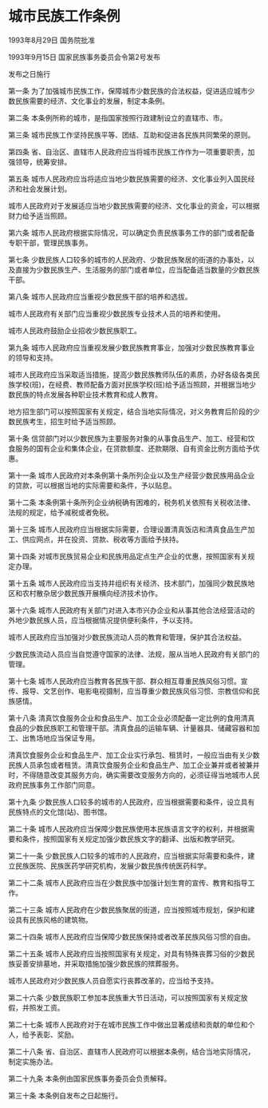 # 城市民族工作条例

1993年8月29日 国务院批准

1993年9月15日 国家民族事务委员会令第2号发布

发布之日施行

<!-- INFO END -->

第一条 为了加强城市民族工作，保障城市少数民族的合法权益，促进适应城市少数民族需要的经济、文化事业的发展，制定本条例。

第二条 本条例所称的城市，是指国家按照行政建制设立的直辖市、市。

第三条 城市民族工作坚持民族平等、团结、互助和促进各民族共同繁荣的原则。

第四条 省、自治区、直辖市人民政府应当将城市民族工作作为一项重要职责，加强领导，统筹安排。

第五条 城市人民政府应当将适应当地少数民族需要的经济、文化事业列入国民经济和社会发展计划。

城市人民政府对于发展适应当地少数民族需要的经济、文化事业的资金，可以根据财力给予适当照顾。

第六条 城市人民政府根据实际情况，可以确定负责民族事务工作的部门或者配备专职干部，管理民族事务。

第七条 少数民族人口较多的城市的人民政府、少数民族聚居的街道的办事处，以及直接为少数民族生产、生活服务的部门或者单位，应当配备适当数量的少数民族干部。

第八条 城市人民政府应当重视少数民族干部的培养和选拔。

城市人民政府有关部门应当重视少数民族专业技术人员的培养和使用。

城市人民政府鼓励企业招收少数民族职工。

第九条 城市人民政府应当重视发展少数民族教育事业，加强对少数民族教育事业的领导和支持。

城市人民政府应当采取适当措施，提高少数民族教师队伍的素质，办好各级各类民族学校(班)，在经费、教师配备方面对民族学校(班)给予适当照顾，并根据当地少数民族的特点发展各种职业技术教育和成人教育。

地方招生部门可以按照国家有关规定，结合当地实际情况，对义务教育后阶段的少数民族考生，招生时给予适当照顾。

第十条 信贷部门对以少数民族为主要服务对象的从事食品生产、加工、经营和饮食服务的国有企业和集体企业，在贷款额度、还款期限、自有资金比例方面给予优惠。

第十一条 城市人民政府对本条例第十条所列企业以及生产经营少数民族用品企业的贷款，可以根据当地的实际需要和条件，予以贴息。

第十二条 本条例第十条所列企业纳税确有困难的，税务机关依照有关税收法律、法规的规定，给予减税或者免税。

第十三条 城市人民政府应当根据实际需要，合理设置清真饭店和清真食品生产加工、供应网点，并在投资、贷款、税收等方面给予扶持。

第十四条 对城市民族贸易企业和民族用品定点生产企业的优惠，按照国家有关规定办理。

第十五条 城市人民政府应当支持并组织有关经济、技术部门，加强同少数民族地区和农村散杂居少数民族开展横向经济技术协作。

第十六条 城市人民政府有关部门对进入本市兴办企业和从事其他合法经营活动的外地少数民族人员，应当根据情况提供便利条件，予以支持。

城市人民政府应当加强对少数民族流动人员的教育和管理，保护其合法权益。

少数民族流动人员应当自觉遵守国家的法律、法规，服从当地人民政府有关部门的管理。

第十七条 城市人民政府应当教育各民族干部、群众相互尊重民族风俗习惯。宣传、报导、文艺创作、电影电视摄制，应当尊重少数民族风俗习惯、宗教信仰和民族感情。

第十八条 清真饮食服务企业和食品生产、加工企业必须配备一定比例的食用清真食品的少数民族职工和管理干部。清真食品的运输车辆、计量器具、储藏容器和加工、出售场地应当保证专用。

清真饮食服务企业和食品生产、加工企业实行承包、租赁时，一般应当由有关少数民族人员承包或者租赁。清真饮食服务企业和食品生产、加工企业兼并或者被兼并时，不得随意改变其服务方向，确实需要改变服务方向的，必须征得当地城市人民政府民族事务工作部门同意。

第十九条 少数民族人口较多的城市的人民政府，应当根据需要和条件，设立具有民族特点的文化馆(站)、图书馆。

第二十条 城市人民政府应当保障少数民族使用本民族语言文字的权利，并根据需要和条件，按照国家有关规定加强少数民族文字的翻译、出版和教学研究。

第二十一条 少数民族人口较多的城市的人民政府，应当根据实际需要和条件，建立民族医院、民族医药学研究机构，发展少数民族传统医药科学。

第二十二条 城市人民政府应当在少数民族中加强计划生育的宣传、教育和指导工作。

第二十三条 城市人民政府在少数民族聚居的街道，应当按照城市规划，保护和建设具有民族风格的建筑物。

第二十四条 城市人民政府应当保障少数民族保持或者改革民族风俗习惯的自由。

第二十五条 城市人民政府应当按照国家有关规定，对具有特殊丧葬习俗的少数民族妥善安排墓地，并采取措施加强少数民族的殡葬服务。

城市人民政府对少数民族人员自愿实行丧葬改革的，应当给予支持。

第二十六条 少数民族职工参加本民族重大节日活动，可以按照国家有关规定放假，并照发工资。

第二十七条 城市人民政府对于在城市民族工作中做出显著成绩和贡献的单位和个人，给予表彰、奖励。

第二十八条 省、自治区、直辖市人民政府可以根据本条例，结合当地实际情况，制定实施办法。

第二十九条 本条例由国家民族事务委员会负责解释。

第三十条 本条例自发布之日起施行。